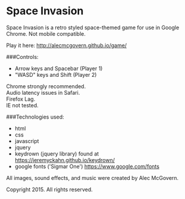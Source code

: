 # Space Invasion
Space Invasion is a retro styled space-themed game for use in Google Chrome. Not mobile compatible. 

Play it here:  http://alecmcgovern.github.io/game/


###Controls:  
* Arrow keys and Spacebar  (Player 1)
* "WASD" keys and Shift (Player 2)

Chrome strongly recommended.  
Audio latency issues in Safari.  
Firefox Lag.  
IE not tested.

###Technologies used:
* html
* css
* javascript
* jquery
* keydrown (jquery library) found at https://jeremyckahn.github.io/keydrown/
* google fonts ('Sigmar One') https://www.google.com/fonts


All images, sound effects, and music were created by Alec McGovern.


Copyright 2015.  All rights reserved.  
